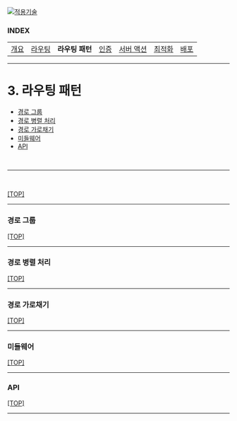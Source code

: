[nextjs15]: https://nextjs-ko.org/docs/
[![적용기술](https://skillicons.dev/icons?i=nextjs,ts,react)][nextjs15]  
 
### INDEX

<table>
  <tr>
    <td><a href="sect_01.md">개요        </a></td>
    <td><a href="sect_02.md">라우팅      </a></td>
    <td><b href="sect_03.md">라우팅 패턴  </b></td>
    <td><a href="sect_04.md">인증        </a></td>
    <td><a href="sect_05.md">서버 액션   </a></td>
    <td><a href="sect_06.md">최적화      </a></td>
    <td><a href="sect_07.md">배포        </a></td>  
  </tr>
</table>
 
---
# 3. 라우팅 패턴
- [경로 그룹](#경로-그룹)
- [경로 병렬 처리](#경로-병렬-처리)
- [경로 가로채기](#경로-가로채기)
- [미들웨어](#미들웨어)
- [API](#api)

<br/>

---


<br/>


[[TOP]](#index)

---
### 경로 그룹

[[TOP]](#index)

---
### 경로 병렬 처리

[[TOP]](#index)

---
### 경로 가로채기

[[TOP]](#index)

---
### 미들웨어

[[TOP]](#index)

---
### API

[[TOP]](#index)

---